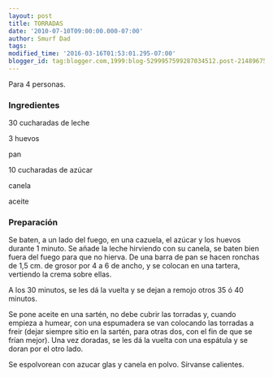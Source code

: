 ```yaml
---
layout: post
title: TORRADAS
date: '2010-07-10T09:00:00.000-07:00'
author: Smurf Dad
tags: 
modified_time: '2016-03-16T01:53:01.295-07:00'
blogger_id: tag:blogger.com,1999:blog-5299957599287034512.post-2148967549562647099
---
```


Para 4 personas.

<h3>Ingredientes</h3>

30 cucharadas de leche

3 huevos

pan

10 cucharadas de azúcar

canela

aceite

<h3>Preparación</h3>

Se baten, a un lado del fuego, en una cazuela, el azúcar y los huevos durante 1 minuto. Se añade la leche hirviendo con su canela, se baten bien fuera del fuego para que no hierva. De una barra de pan se hacen ronchas de 1,5 cm. de grosor por 4 a 6 de ancho, y se colocan en una tartera, vertiendo la crema sobre ellas.

A los 30 minutos, se les dá la vuelta y se dejan a remojo otros 35 ó 40 minutos.

Se pone aceite en una sartén, no debe cubrir las torradas y, cuando empieza a humear, con una espumadera se van colocando las torradas a freir (dejar siempre sitio en la sartén, para otras dos, con el fin de que se frían mejor). Una vez doradas, se les dá la vuelta con una espátula y se doran por el otro lado.

Se espolvorean con azucar glas y canela en polvo. Sírvanse calientes.

